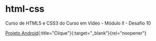 # html-css
Curso de HTML5 e CSS3 do Curso em Vídeo - Módulo II - Desafio 10

[Projeto Android](https://viniciusm0raes.github.io/projeto-android/index.html){:title="Clique"}{:target="_blank"}{rel="noopener"}
